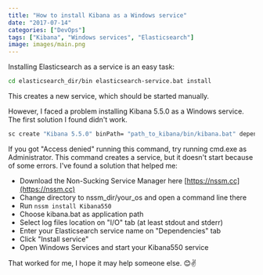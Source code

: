 ```yaml
---
title: "How to install Kibana as a Windows service"
date: "2017-07-14"
categories: ["DevOps"]
tags: ["Kibana", "Windows services", "Elasticsearch"]
image: images/main.png
---
```


Installing Elasticsearch as a service is an easy task:

```bash
cd elasticsearch_dir/bin elasticsearch-service.bat install
```

This creates a new service, which should be started manually.

However, I faced a problem installing Kibana 5.5.0 as a Windows service. The first solution I found didn't work.

```bash
sc create "Kibana 5.5.0" binPath= "path_to_kibana/bin/kibana.bat" depend="elasticsearch-service-x64"
```

If you got "Access denied" running this command, try running cmd.exe as Administrator. This command creates a service, but it doesn't start because of some errors. I've found a solution that helped me:

- Download the Non-Sucking Service Manager here [https://nssm.cc](https://nssm.cc)
- Change directory to nssm_dir/your_os and open a command line there
- Run `nssm install Kibana550`
- Choose kibana.bat as application path
- Select log files location on "I/O" tab (at least stdout and stderr)
- Enter your Elasticsearch service name on "Dependencies" tab
- Click "Install service"
- Open Windows Services and start your Kibana550 service

That worked for me, I hope it may help someone else. 😊✌️
